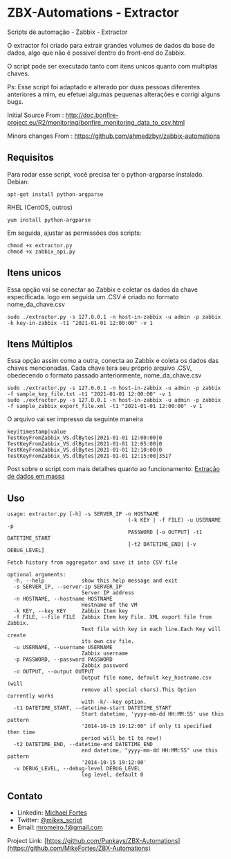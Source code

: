 # ZBX-Automations - Extractor
 Scripts de automação - Zabbix - Extractor

O extractor foi criado para extrair grandes volumes de dados da base de dados, algo que não é possivel dentro do front-end do Zabbix.

O script pode ser executado tanto com itens unicos quanto com multiplas chaves.

Ps: Esse script foi adaptado e alterado por duas pessoas diferentes anteriores a mim, eu efetuei algumas pequenas alterações e corrigi alguns bugs.

Initial Source From : http://doc.bonfire-project.eu/R2/monitoring/bonfire_monitoring_data_to_csv.html

Minors changes From : https://github.com/ahmedzbyr/zabbix-automations

## Requisitos
Para rodar esse script, você precisa ter o python-argparse instalado.
Debian:

    apt-get install python-argparse

RHEL (CentOS, outros)

    yum install python-argparse

Em seguida, ajustar as permissões dos scripts:

    chmod +x extractor.py
    chmod +x zabbix_api.py

## Itens unicos
Essa opção vai se conectar ao Zabbix e coletar os dados da chave especificada. logo em seguida um .CSV é criado no formato nome_da_chave.csv

    sudo ./extractor.py -s 127.0.0.1 -n host-in-zabbix -u admin -p zabbix -k key-in-zabbix -t1 "2021-01-01 12:00:00" -v 1

## Itens Múltiplos
Essa opção assim como a outra, conecta ao Zabbix e coleta os dados das chaves mencionadas.
Cada chave tera seu próprio arquivo .CSV, obedecendo o formato passado anteriormente, nome_da_chave.csv

    sudo ./extractor.py -s 127.0.0.1 -n host-in-zabbix -u admin -p zabbix -f sample_key_file.txt -t1 "2021-01-01 12:00:00" -v 1 
    sudo ./extractor.py -s 127.0.0.1 -n host-in-zabbix -u admin -p zabbix -f sample_zabbix_export_file.xml -t1 "2021-01-01 12:00:00" -v 1

O arquivo vai ser impresso da seguinte maneira

    key|timestamp|value
    TestKeyFromZabbix_VS.dlBytes|2021-01-01 12:00:00|0
    TestKeyFromZabbix_VS.dlBytes|2021-01-01 12:05:00|0
    TestKeyFromZabbix_VS.dlBytes|2021-01-01 12:10:00|0
    TestKeyFromZabbix_VS.dlBytes|2021-01-01 12:15:00|3517

Post sobre o script com mais detalhes quanto ao funcionamento:
[Extração de dados em massa](https://mromeiro-f.medium.com/extração-de-dados-em-massa-6243786435f8)

## Uso
    usage: extractor.py [-h] -s SERVER_IP -n HOSTNAME
                                           (-k KEY | -f FILE) -u USERNAME -p
                                           PASSWORD [-o OUTPUT] -t1 DATETIME_START
                                           [-t2 DATETIME_END] [-v DEBUG_LEVEL]
    
    Fetch history from aggregator and save it into CSV file
    
    optional arguments:
      -h, --help            show this help message and exit
      -s SERVER_IP, --server-ip SERVER_IP
                            Server IP address
      -n HOSTNAME, --hostname HOSTNAME
                            Hostname of the VM
      -k KEY, --key KEY     Zabbix Item key
      -f FILE, --file FILE  Zabbix Item key File. XML export file from Zabbix.
                            Text file with key in each line.Each Key will create
                            its own csv file.
      -u USERNAME, --username USERNAME
                            Zabbix username
      -p PASSWORD, --password PASSWORD
                            Zabbix password
      -o OUTPUT, --output OUTPUT
                            Output file name, default key_hostname.csv (will
                            remove all special chars).This Option currently works
                            with -k/--key option.
      -t1 DATETIME_START, --datetime-start DATETIME_START
                            Start datetime, 'yyyy-mm-dd HH:MM:SS' use this pattern
                            '2014-10-15 19:12:00" if only t1 specified then time
                            period will be t1 to now()
      -t2 DATETIME_END, --datetime-end DATETIME_END
                            end datetime, "yyyy-mm-dd HH:MM:SS" use this pattern
                            '2014-10-15 19:12:00'
      -v DEBUG_LEVEL, --debug-level DEBUG_LEVEL
                            log level, default 0

<!-- CONTACT -->
## Contato

- Linkedin: [Michael Fortes](https://www.linkedin.com/in/mikefortes/)
- Twitter: [@mikes_script
](https://twitter.com/mikes_script)
- Email: mromeiro.f@gmail.com

Project Link: [https://github.com/Punkays/ZBX-Automations](https://github.com/MikeFortes/ZBX-Automations)
